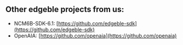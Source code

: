 ## Other edgeble projects from us:

- NCM6B-SDK-6.1: [https://github.com/edgeble-sdk](https://github.com/edgeble-sdk)
- OpenAIA:	 [https://github.com/openaia](https://github.com/openaia)
